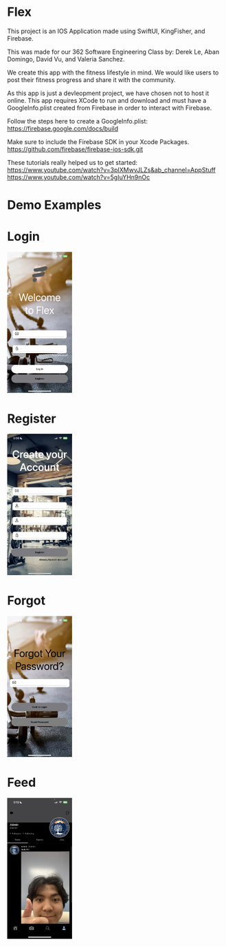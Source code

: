 # Flex
This project is an IOS Application made using SwiftUI, KingFisher, and Firebase.

This was made for our 362 Software Engineering Class by: Derek Le, Aban Domingo, David Vu, and Valeria Sanchez.

We create this app with the fitness lifestyle in mind. We would like users to post their fitness progress and share it with the community.

As this app is just a devleopment project, we have chosen not to host it online.
This app requires XCode to run and download and must have a GoogleInfo.plist created from Firebase in order to interact with Firebase.

Follow the steps here to create a GoogleInfo.plist: https://firebase.google.com/docs/build

Make sure to include the Firebase SDK in your Xcode Packages. https://github.com/firebase/firebase-ios-sdk.git

These tutorials really helped us to get started:
https://www.youtube.com/watch?v=3pIXMwvJLZs&ab_channel=AppStuff
https://www.youtube.com/watch?v=5gIuYHn9nOc

# Demo Examples

# Login
<img src="FlexLogin.png" alt="Login Example" width="30%" height="30%">

# Register
<img src="FlexRegister.png" alt="Register Example" width="30%" height="30%">

# Forgot
<img src="FlexForgot.png" alt="Forgot Example" width="30%" height="30%">

# Feed
<img src="FlexFeed.png" alt="Feed Example" width="30%" height="30%">






